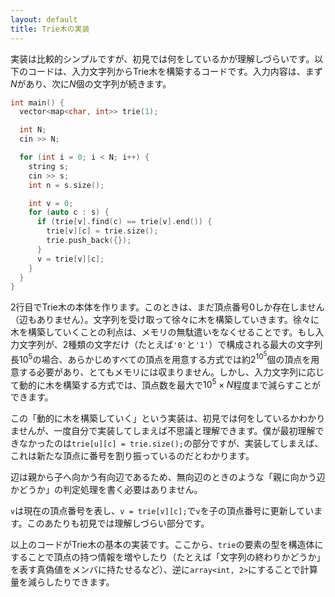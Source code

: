 ```yaml
---
layout: default
title: Trie木の実装
---
```

実装は比較的シンプルですが、初見では何をしているかが理解しづらいです。以下のコードは、入力文字列からTrie木を構築するコードです。入力内容は、まず$N$があり、次に$N$個の文字列が続きます。

```cpp
int main() {
  vector<map<char, int>> trie(1);

  int N;
  cin >> N;

  for (int i = 0; i < N; i++) {
    string s;
    cin >> s;
    int n = s.size();

    int v = 0;
    for (auto c : s) {
      if (trie[v].find(c) == trie[v].end()) {
        trie[v][c] = trie.size();
        trie.push_back({});
      }
      v = trie[v][c];
    }
  }
}
```

2行目でTrie木の本体を作ります。このときは、まだ頂点番号0しか存在しません（辺もありません）。文字列を受け取って徐々に木を構築していきます。徐々に木を構築していくことの利点は、メモリの無駄遣いをなくせることです。もし入力文字列が、2種類の文字だけ（たとえば`'0'`と`'1'`）で構成される最大の文字列長$10^5$の場合、あらかじめすべての頂点を用意する方式では約$2^{10^5}$個の頂点を用意する必要があり、とてもメモリには収まりません。しかし、入力文字列に応じて動的に木を構築する方式では、頂点数を最大で$10^5 \times N$程度まで減らすことができます。

この「動的に木を構築していく」という実装は、初見では何をしているかわかりませんが、一度自分で実装してしまえば不思議と理解できます。僕が最初理解できなかったのは`trie[u][c] = trie.size();`の部分ですが、実装してしまえば、これは新たな頂点に番号を割り振っているのだとわかります。

辺は親から子へ向かう有向辺であるため、無向辺のときのような「親に向かう辺かどうか」の判定処理を書く必要はありません。

`v`は現在の頂点番号を表し、`v = trie[v][c];`で`v`を子の頂点番号に更新しています。このあたりも初見では理解しづらい部分です。

以上のコードがTrie木の基本の実装です。ここから、`trie`の要素の型を構造体にすることで頂点の持つ情報を増やしたり（たとえば「文字列の終わりかどうか」を表す真偽値をメンバに持たせるなど）、逆に`array<int, 2>`にすることで計算量を減らしたりできます。
